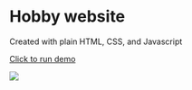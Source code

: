 # Hobby website 

Created with plain HTML, CSS, and Javascript

[Click to run demo](https://html-hobby-list.web.app/)

![](./images/Screen%20Shot%202022-07-09%20at%2012.21.09%20PM.png)

